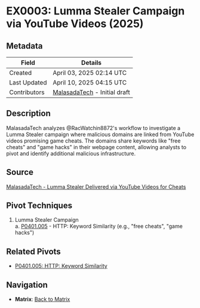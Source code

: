 # EX0003: Lumma Stealer Campaign via YouTube Videos (2025)

## Metadata
| Field          | Details                                      |
|----------------|----------------------------------------------|
| Created        | April 03, 2025 02:14 UTC                    |
| Last Updated   | April 10, 2025 04:15 UTC                    |
| Contributors   | [MalasadaTech](../contributors.md#malasadatech) - Initial draft |

## Description
MalasadaTech analyzes @RacWatchin8872's workflow to investigate a Lumma Stealer campaign where malicious domains are linked from YouTube videos promising game cheats. The domains share keywords like "free cheats" and "game hacks" in their webpage content, allowing analysts to pivot and identify additional malicious infrastructure.

## Source
[MalasadaTech - Lumma Stealer Delivered via YouTube Videos for Cheats](https://malasada.tech/lumma-stealer-delivered-via-youtube-videos-for-cheats/)

## Pivot Techniques
1. Lumma Stealer Campaign  
    a. [P0401.005](../pivots/P0401.005.md) - HTTP: Keyword Similarity (e.g., "free cheats", "game hacks")

## Related Pivots
- [P0401.005: HTTP: Keyword Similarity](../pivots/P0401.005.md)

## Navigation
- **Matrix**: [Back to Matrix](../matrix.md)